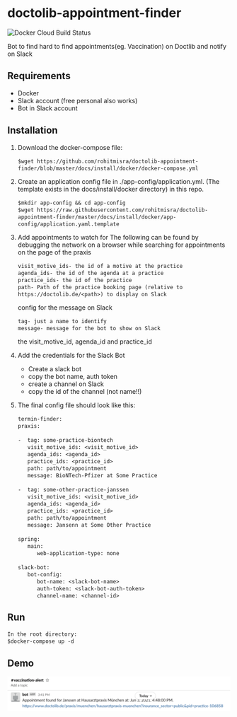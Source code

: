# doctolib-appointment-finder
![Docker Cloud Build Status](https://img.shields.io/docker/cloud/build/rohitmisra44/doctolib-appointment-finder?logo=docker&style=plastic)

Bot to find hard to find appointments(eg. Vaccination) on Doctlib and notify on Slack

## Requirements

- Docker
- Slack account (free personal also works)
- Bot in Slack account

## Installation

1. Download the docker-compose file:
    ```
    $wget https://github.com/rohitmisra/doctolib-appointment-finder/blob/master/docs/install/docker/docker-compose.yml 
    ```

2. Create an application config file in ./app-config/application.yml.
   (The template exists in the docs/install/docker directory) in this repo.
   ```
   $mkdir app-config && cd app-config
   $wget https://raw.githubusercontent.com/rohitmisra/doctolib-appointment-finder/master/docs/install/docker/app-config/application.yaml.template
   ```

3. Add appointments to watch for
   The following can be found by debugging the network on a browser while searching for
   appointments on the page of the praxis
   ```
   visit_motive_ids- the id of a motive at the practice
   agenda_ids- the id of the agenda at a practice
   practice_ids- the id of the practice
   path- Path of the practice booking page (relative to https://doctolib.de/<path>) to display on Slack
   ```
   config for the message on Slack
   ```
   tag- just a name to identify   
   message- message for the bot to show on Slack
   ```
   the visit_motive_id, agenda_id and practice_id 

4. Add the credentials for the Slack Bot
   - Create a slack bot
   - copy the bot name, auth token
   - create a channel on Slack
   - copy the id of the channel (not name!!)
5. The final config file should look like this:
   ```
   termin-finder:
   praxis:

   -  tag: some-practice-biontech
      visit_motive_ids: <visit_motive_id>
      agenda_ids: <agenda_id>
      practice_ids: <practice_id>
      path: path/to/appointment
      message: BioNTech-Pfizer at Some Practice

   -  tag: some-other-practice-janssen
      visit_motive_ids: <visit_motive_id>
      agenda_ids: <agenda_id>
      practice_ids: <practice_id>
      path: path/to/appointment
      message: Jansenn at Some Other Practice

   spring:
      main:
         web-application-type: none
   
   slack-bot:
      bot-config:
         bot-name: <slack-bot-name>
         auth-token: <slack-bot-auth-token>
         channel-name: <channel-id>
   ```
   
## Run
```
In the root directory:
$docker-compose up -d
```
## Demo
![Screenshot](docs/demo/slack-screenshot.png?raw=true "Title")

 
